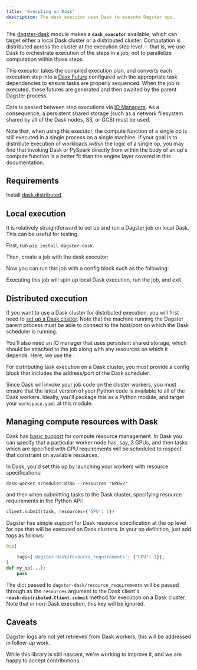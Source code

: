 ```yaml
---
title: 'Executing on Dask'
description: The dask_executor uses Dask to execute Dagster ops.
---
```


The [dagster-dask](/api/python-api/libraries/dagster-dask) module makes a **`dask_executor`** available, which can target either a local Dask cluster or a distributed cluster. Computation is distributed across the cluster at the execution step level -- that is, we use Dask to orchestrate execution of the steps in a job, not to parallelize computation within those steps.

This executor takes the compiled execution plan, and converts each execution step into a [Dask Future](https://docs.dask.org/en/latest/futures.html) configured with the appropriate task dependencies to ensure tasks are properly sequenced. When the job is executed, these futures are generated and then awaited by the parent Dagster process.

Data is passed between step executions via [IO Managers](/guides/build/io-managers/). As a consequence, a persistent shared storage (such as a network filesystem shared by all of the Dask nodes, S3, or GCS) must be used.

Note that, when using this executor, the compute function of a single op is still executed in a single process on a single machine. If your goal is to distribute execution of workloads _within_ the logic of a single op, you may find that invoking Dask or PySpark directly from within the body of an op's compute function is a better fit than the engine layer covered in this documentation.

## Requirements

Install [dask.distributed](https://distributed.readthedocs.io/en/latest/install.html).

## Local execution

It is relatively straightforward to set up and run a Dagster job on local Dask. This can be useful for testing.

First, run `pip install dagster-dask`.

Then, create a job with the dask executor:

<CodeExample path="docs_snippets/docs_snippets/deploying/dask_hello_world.py" startAfter="start_local_job_marker" endBefore="end_local_job_marker" />

Now you can run this job with a config block such as the following:

<CodeExample path="docs_snippets/docs_snippets/deploying/dask_hello_world.yaml" />

Executing this job will spin up local Dask execution, run the job, and exit.

## Distributed execution

If you want to use a Dask cluster for distributed execution, you will first need to [set up a Dask cluster](https://distributed.readthedocs.io/en/latest/quickstart.html#setup-dask-distributed-the-hard-way). Note that the machine running the Dagster parent process must be able to connect to the host/port on which the Dask scheduler is running.

You'll also need an IO manager that uses persistent shared storage, which should be attached to the job along with any resources on which it depends. Here, we use the <PyObject section="libraries" module="dagster_aws" object="s3.s3_pickle_io_manager"/>:

<CodeExample path="docs_snippets/docs_snippets/deploying/dask_hello_world_distributed.py" startAfter="start_distributed_job_marker" endBefore="end_distributed_job_marker" />

For distributing task execution on a Dask cluster, you must provide a config block that includes the address/port of the Dask scheduler:

<CodeExample path="docs_snippets/docs_snippets/deploying/dask_remote.yaml" />

Since Dask will invoke your job code on the cluster workers, you must ensure that the latest version of your Python code is available to all of the Dask workers. Ideally, you'll package this as a Python module, and target your `workspace.yaml` at this module.

## Managing compute resources with Dask

Dask has [basic support](https://distributed.dask.org/en/latest/resources.html) for compute resource management. In Dask you can specify that a particular worker node has, say, 3 GPUs, and then tasks which are specified with GPU requirements will be scheduled to respect that constraint on available resources.

In Dask, you'd set this up by launching your workers with resource specifications:

```shell
dask-worker scheduler:8786 --resources "GPU=2"
```

and then when submitting tasks to the Dask cluster, specifying resource requirements in the Python API:

```python
client.submit(task, resources={'GPU': 1})
```

Dagster has simple support for Dask resource specification at the op level for ops that will be executed on Dask clusters. In your op definition, just add _tags_ as follows:

```python
@op(
    ...
    tags={'dagster-dask/resource_requirements': {"GPU": 1}},
)
def my_op(...):
    pass
```

The dict passed to `dagster-dask/resource_requirements` will be passed through as the `resources` argument to the Dask client's **`~dask:distributed.Client.submit`** method for execution on a Dask cluster. Note that in non-Dask execution, this key will be ignored.

## Caveats

Dagster logs are not yet retrieved from Dask workers; this will be addressed in follow-up work.

While this library is still nascent, we're working to improve it, and we are happy to accept contributions.
